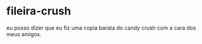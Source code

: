 # fileira-crush
eu posso dizer que eu fiz uma copia barata do candy crush com a cara dos meus amigos.
